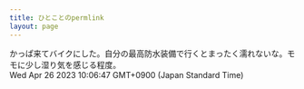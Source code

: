 ```yaml
---
title: ひとことのpermlink
layout: page
---
```

<div class="box" dt="1682471207690">
  かっぱ来てバイクにした。自分の最高防水装備で行くとまったく濡れないな。モモに少し湿り気を感じる程度。
  <div class="content is-small">Wed Apr 26 2023 10:06:47 GMT+0900 (Japan Standard Time)</div>
</div>